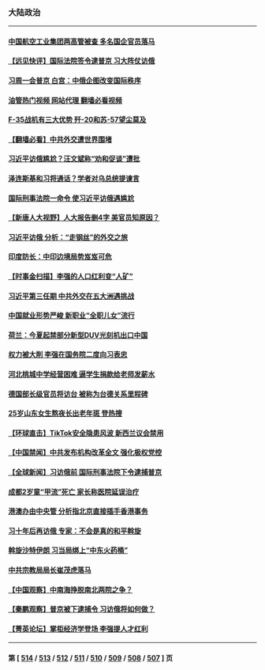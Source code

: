 ### 大陆政治
---
#### [中国航空工业集团两高管被查 多名国企官员落马](../../pages/ncid277/n13953970.md?03200845) 
#### [【远见快评】国际法院签令逮普京 习大阵仗访俄](../../pages/ncid277/n13953183.md?03200845) 
#### [习周一会普京 白宫：中俄企图改变国际秩序](../../pages/ncid277/n13953906.md?03200845) 
#### [油管热门视频 网站代理 翻墙必看视频](http://138.2.39.72:81/youtube.html?epic-marker?03200845)
#### [F-35战机有三大优势 歼-20和苏-57望尘莫及](../../pages/ncid277/n13952900.md?03200845) 
#### [【翻墙必看】中共外交遭世界围堵](../../pages/ncid277/n13953407.md?03200845) 
#### [习近平访俄尴尬？汪文斌称“劝和促谈”遭批](../../pages/ncid277/n13953279.md?03200845) 
#### [泽连斯基和习将通话？学者对乌总统提谏言](../../pages/ncid277/n13953241.md?03200845) 
#### [国际刑事法院一命令 使习近平访俄遇尴尬](../../pages/ncid277/n13953314.md?03200845) 
#### [【新唐人大视野】人大报告删4字 美官员知原因？](../../pages/ncid277/n13953227.md?03200845) 
#### [习近平访俄 分析：“走钢丝”的外交之旅](../../pages/ncid277/n13953196.md?03200845) 
#### [印度防长：中印边境局势岌岌可危](../../pages/ncid277/n13953187.md?03200845) 
#### [【时事金扫描】李强的人口红利变“人矿”](../../pages/ncid277/n13953142.md?03200845) 
#### [习近平第三任期 中共外交在五大洲遇挑战](../../pages/ncid277/n13951340.md?03200845) 
#### [中国就业形势严峻 新职业“全职儿女”流行](../../pages/ncid277/n13953154.md?03200845) 
#### [荷兰：今夏起禁部分新型DUV光刻机出口中国](../../pages/ncid277/n13953171.md?03200845) 
#### [权力被大削 李强在国务院二度向习表忠](../../pages/ncid277/n13953041.md?03200845) 
#### [河北桃城中学经营困难 逼学生捐款给老师发薪水](../../pages/ncid277/n13953099.md?03200845) 
#### [德国部长级官员将访台 被称为台德关系里程碑](../../pages/ncid277/n13952991.md?03200845) 
#### [25岁山东女生熬夜长出老年斑 登热搜](../../pages/ncid277/n13953048.md?03200845) 
#### [【环球直击】TikTok安全隐患风波 新西兰议会禁用](../../pages/ncid277/n13952618.md?03200845) 
#### [【中国禁闻】中共发布机构改革全文 强化极权党控](../../pages/ncid277/n13952581.md?03200845) 
#### [【全球新闻】习访俄前 国际刑事法院下令逮捕普京](../../pages/ncid277/n13953049.md?03200845) 
#### [成都2岁童“甲流”死亡 家长称医院延误治疗](../../pages/ncid277/n13953012.md?03200845) 
#### [港澳办由中央管 分析指北京直接插手香港事务](../../pages/ncid277/n13952970.md?03200845) 
#### [习十年后再访俄 专家：不会是真的和平斡旋](../../pages/ncid277/n13952888.md?03200845) 
#### [斡旋沙特伊朗 习当局绑上“中东火药桶”](../../pages/ncid277/n13952645.md?03200845) 
#### [中共宗教局局长崔茂虎落马](../../pages/ncid277/n13952887.md?03200845) 
#### [【中国观察】中南海挣脱南北两院之争？](../../pages/ncid277/n13952537.md?03200845) 
#### [【秦鹏观察】普京被下逮捕令 习访俄将如何做？](../../pages/ncid277/n13952697.md?03200845) 
#### [【菁英论坛】掌柜经济学登场 李强提人才红利](../../pages/ncid277/n13952624.md?03200845) 

---
#### 第 [ [514](./514.md?03200845) / [513](./513.md?03200845) / [512](./512.md?03200845) / [511](./511.md?03200845) / [510](./510.md?03200845) / [509](./509.md?03200845) / [508](./508.md?03200845) / [507](./507.md?03200845) ] 页
